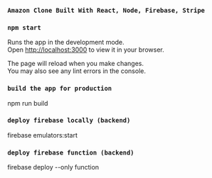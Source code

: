 ### `Amazon Clone Built With React, Node, Firebase, Stripe`

### `npm start`

Runs the app in the development mode.\
Open [http://localhost:3000](http://localhost:3000) to view it in your browser.

The page will reload when you make changes.\
You may also see any lint errors in the console.

### `build the app for production`
npm run build

### `deploy firebase locally (backend)`
firebase emulators:start

### `deploy firebase function (backend)`
firebase deploy --only function
